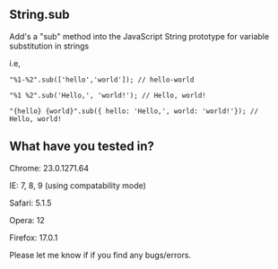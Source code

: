 String.sub
----------

Add's a "sub" method into the JavaScript String prototype for variable substitution in strings

i.e,

<code>"%1-%2".sub(['hello','world']); // hello-world</code>

<code>"%1 %2".sub('Hello,', 'world!'); // Hello, world!</code>

<code>"{hello} {world}".sub({ hello: 'Hello,', world: 'world!'}); // Hello, world!</code>

What have you tested in?
----------

Chrome: 23.0.1271.64

IE: 7, 8, 9 (using compatability mode)

Safari: 5.1.5

Opera: 12

Firefox: 17.0.1

Please let me know if if you find any bugs/errors.